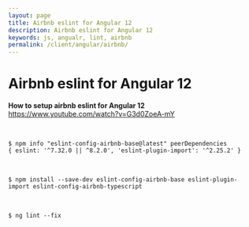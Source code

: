 ```yaml
---
layout: page
title: Airbnb eslint for Angular 12
description: Airbnb eslint for Angular 12
keywords: js, angualr, lint, airbnb
permalink: /client/angular/airbnb/
---
```


# Airbnb eslint for Angular 12

**How to setup airbnb eslint for Angular 12**  
https://www.youtube.com/watch?v=G3d0ZoeA-mY

<br/>

```
$ npm info "eslint-config-airbnb-base@latest" peerDependencies
{ eslint: '^7.32.0 || ^8.2.0', 'eslint-plugin-import': '^2.25.2' }
```

<br/>

```
$ npm install --save-dev eslint-config-airbnb-base eslint-plugin-import eslint-config-airbnb-typescript
```

<br/>

```
$ ng lint --fix
```

